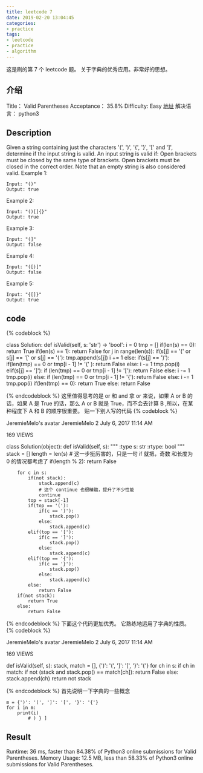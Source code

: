 ```yaml
---
title: leetcode 7
date: 2019-02-20 13:04:45
categories:
- practice
tags:
- leetcode
- practice
- algorithm
---
```

这是刷的第 7 个 leetcode 题。
关于字典的优秀应用。非常好的思想。
<!-- more -->
## 介绍
Title：
Valid Parentheses
Acceptance：
35.8%
Difficulty:
Easy
[地址](https://leetcode.com/problems/valid-parentheses/)
解决语言：
python3

## Description
Given a string containing just the characters '(', ')', '{', '}', '[' and ']', determine if the input string is valid.
An input string is valid if:
Open brackets must be closed by the same type of brackets.
Open brackets must be closed in the correct order.
Note that an empty string is also considered valid.
Example 1:

	Input: "()"
	Output: true
	
Example 2:

	Input: "()[]{}"
	Output: true

Example 3:

	Input: "(]"
	Output: false
	
Example 4:

	Input: "([)]"
	Output: false
	
Example 5:

	Input: "{[]}"
	Output: true
	
## code
{% codeblock %}

class Solution:
    def isValid(self, s: 'str') -> 'bool':
        i = 0
        tmp = []
        if(len(s) == 0):
            return True
        if(len(s) == 1):
            return False
        for j in range(len(s)):
            if(s[j] == '(' or s[j] == '[' or s[j] == '{'):
                tmp.append(s[j])
                i += 1
            else:
                if(s[j] == ')'):
                    if(len(tmp) == 0 or tmp[i - 1] != '(' ):
                        return False
                    else:
                        i -= 1
                        tmp.pop(i)
                elif(s[j] == ']'):
                    if (len(tmp) == 0 or tmp[i - 1] != '['):
                        return False
                    else:
                        i -= 1
                        tmp.pop(i)
                else:
                    if (len(tmp) == 0 or tmp[i - 1] != '{'):
                        return False
                    else:
                        i -= 1
                        tmp.pop(i)
        if(len(tmp) == 0):
            return True
        else:
            return False
			
{% endcodeblock %}
这里值得思考的是 or 和 and
拿 or 来说，如果 A or B 的话，如果 A 是 True 的话，那么 A or B 就是 True，而不会去计算 B ,所以，在某种程度下 A 和 B 的顺序很重要。
贴一下别人写的代码
{% codeblock %}


JeremieMelo's avatar
JeremieMelo
2
July 6, 2017 11:14 AM

169 VIEWS

class Solution(object):
    def isValid(self, s):
        """
        :type s: str
        :rtype: bool
        """
        stack = []
        length = len(s)
		# 这一步挺厉害的，只是一句 if 就把，奇数 和长度为 0 的情况都考虑了
        if(length % 2):
            return False
        
        for c in s:
            if(not stack):
                stack.append(c)
				# 这个 continue 也很精髓，提升了不少性能
                continue
            top = stack[-1]
            if(top == '('):
                if(c == ')'):
                    stack.pop()       
                else:
                    stack.append(c)
            elif(top == '['):
                if(c == ']'):
                    stack.pop()       
                else:
                    stack.append(c)
            elif(top == '{'):
                if(c == '}'):
                    stack.pop()       
                else:
                    stack.append(c)
            else:
                return False
        if(not stack):
            return True
        else:
            return False
		
{% endcodeblock %}
下面这个代码更加优秀。
它熟练地运用了字典的性质。
{% codeblock %}


JeremieMelo's avatar
JeremieMelo
2
July 6, 2017 11:14 AM

169 VIEWS

def isValid(self, s):
    stack, match = [], {')': '(', ']': '[', '}': '{'}
    for ch in s:
        if ch in match:
            if not (stack and stack.pop() == match[ch]):
                return False
        else:
            stack.append(ch)
    return not stack
		
{% endcodeblock %}
首先说明一下字典的一些概念

	m = {')': '(', ']': '[', '}': '{'}
	for i in m:
		print(i)
			# ) } ]
			
## Result
Runtime: 36 ms, faster than 84.38% of Python3 online submissions for Valid Parentheses.
Memory Usage: 12.5 MB, less than 58.33% of Python3 online submissions for Valid Parentheses.









